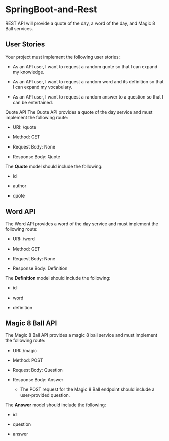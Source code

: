 # SpringBoot-and-Rest
REST API will provide a quote of the day, a word of the day, and Magic 8 Ball services.

## User Stories
Your project must implement the following user stories:

- As an API user, I want to request a random quote so that I can expand my knowledge.

- As an API user, I want to request a random word and its definition so that I can expand my vocabulary.

- As an API user, I want to request a random answer to a question so that I can be entertained.

Quote API
The Quote API provides a quote of the day service and must implement the following route:

- URI: /quote

- Method: GET

- Request Body: None

- Response Body: Quote

The **Quote** model should include the following:

- id

- author

- quote

## Word API
The Word API provides a word of the day service and must implement the following route:

- URI: /word

- Method: GET

- Request Body: None

- Response Body: Definition

The **Definition** model should include the following:

- id

- word

- definition

## Magic 8 Ball API
The Magic 8 Ball API provides a magic 8 ball service and must implement the following route:

- URI: /magic

- Method: POST

- Request Body: Question

- Response Body: Answer

    - The POST request for the Magic 8 Ball endpoint should include a user-provided question.

The **Answer** model should include the following:

- id

- question

- answer


